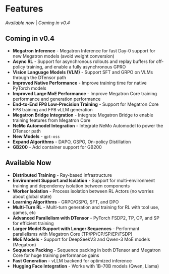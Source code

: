 # Features

_Available now_ | _Coming in v0.4_

## Coming in v0.4

- **Megatron Inference** - Megatron Inference for fast Day-0 support for new Megatron models (avoid weight conversion)
- **Async RL** - Support for asynchronous rollouts and replay buffers for off-policy training, and enable a fully asynchronous GPRO
- **Vision Language Models (VLM)** - Support SFT and GRPO on VLMs through the DTensor path
- **Improved Native Performance** - Improve training time for native PyTorch models
- **Improved Large MoE Performance** - Improve Megatron Core training performance and generation performance
- **End-to-End FP8 Low-Precision Training** - Support for Megatron Core FP8 training and FP8 vLLM generation
- **Megatron Bridge Integration** - Integrate Megatron Bridge to enable training features from Megatron Core
- **NeMo Automodel Integration** - Integrate NeMo Automodel to power the DTensor path
- **New Models** - `gpt-oss`
- **Expand Algorithms** - DAPO, GSPO, On-policy Distillation
- **GB200** - Add container support for GB200

## Available Now

- **Distributed Training** - Ray-based infrastructure
- **Environment Support and Isolation** - Support for multi-environment training and dependency isolation between components
- **Worker Isolation** - Process isolation between RL Actors (no worries about global state)
- **Learning Algorithms** - GRPO/GSPO, SFT, and DPO
- **Multi-Turn RL** - Multi-turn generation and training for RL with tool use, games, etc
- **Advanced Parallelism with DTensor** - PyTorch FSDP2, TP, CP, and SP for efficient training
- **Larger Model Support with Longer Sequences** - Performant parallelisms with Megatron Core (TP/PP/CP/SP/EP/FSDP)
- **MoE Models** - Support for DeepSeekV3 and Qwen-3 MoE models (Megatron)
- **Sequence Packing** - Sequence packing in both DTensor and Megatron Core for huge training performance gains
- **Fast Generation** - vLLM backend for optimized inference
- **Hugging Face Integration** - Works with 1B–70B models (Qwen, Llama)

